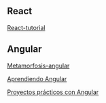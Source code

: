 
## React

[React-tutorial](React-tutorial.app)


## Angular

[Metamorfosis-angular](https://ngchallenges.gitbook.io/metamorfosis-de-angular/)

[Aprendiendo Angular](https://ngchallenges.gitbook.io/project/)

[Proyectos prácticos con Angular](https://ngchallenges.gitbook.io/example-angular/)
